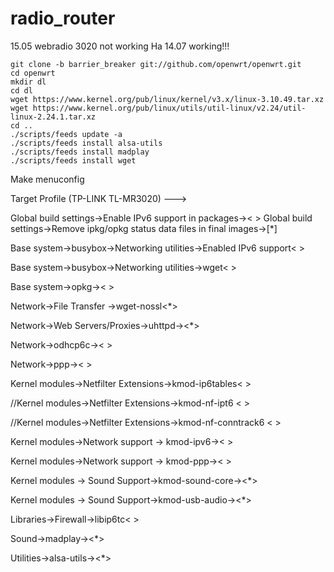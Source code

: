# radio_router
15.05 webradio 3020 not working
На 14.07 working!!!
```
git clone -b barrier_breaker git://github.com/openwrt/openwrt.git
cd openwrt
mkdir dl
cd dl
wget https://www.kernel.org/pub/linux/kernel/v3.x/linux-3.10.49.tar.xz
wget https://www.kernel.org/pub/linux/utils/util-linux/v2.24/util-linux-2.24.1.tar.xz
cd ..
./scripts/feeds update -a
./scripts/feeds install alsa-utils 
./scripts/feeds install madplay 
./scripts/feeds install wget

```
Make menuconfig

Target Profile (TP-LINK TL-MR3020)  --->

Global build settings->Enable IPv6 support in packages->< >
Global build settings->Remove ipkg/opkg status data files in final images->[*]

Base system->busybox->Networking utilities->Enabled IPv6 support< >

Base system->busybox->Networking utilities->wget< >

Base system->opkg->< >

Network->File Transfer ->wget-nossl<*>

Network->Web Servers/Proxies->uhttpd-><*>

Network->odhcp6c->< >

Network->ppp->< >

Kernel modules->Netfilter Extensions->kmod-ip6tables< >

//Kernel modules->Netfilter Extensions->kmod-nf-ipt6 < >

//Kernel modules->Netfilter Extensions->kmod-nf-conntrack6 < >

Kernel modules->Network support -> kmod-ipv6->< >

Kernel modules->Network support -> kmod-ppp->< >

Kernel modules -> Sound Support->kmod-sound-core-><*>

Kernel modules -> Sound Support->kmod-usb-audio-><*>

Libraries->Firewall->libip6tc< >

Sound->madplay-><*>

Utilities->alsa-utils-><*>
